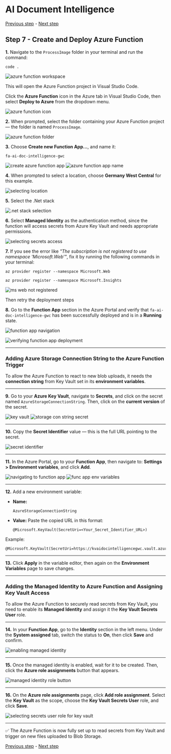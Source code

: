 # AI Document Intelligence

[Previous step](../step-06/README.md) - [Next step](../step-08/README.md)

## Step 7 - Create and Deploy Azure Function

**1.** Navigate to the `ProcessImage` folder in your terminal and run the command:

```
code .
```

![azure function workspace](sshot-7-1.png)

This will open the Azure Function project in Visual Studio Code.


Click the **Azure Function** icon in the Azure tab in Visual Studio Code, then select **Deploy to Azure** from the dropdown menu.

![azure function icon](sshot-7-2.png)

**2.** When prompted, select the folder containing your Azure Function project — the folder is named `ProcessImage`.

![azure function folder](sshot-7-3.png)

**3.** Choose **Create new Function App...**, and name it:

```
fa-ai-doc-intelligence-gwc
```

![create azure function app](sshot-7-4.png)
![azure function app name](sshot-7-5.png)

**4.** When prompted to select a location, choose **Germany West Central** for this example.

![selecting location](sshot-7-6.png)

**5.** Select the .Net stack

![.net stack selection](sshot-7-7.png)

**6.** Select **Managed Identity** as the authentication method, since the function will access secrets from Azure Key Vault and needs appropriate permissions.

![selecting secrets access](sshot-7-8.png)

**7.** If you see the error like *"The subscription is not registered to use namespace 'Microsoft.Web'"*, fix it by running the following commands in your terminal:

```
az provider register --namespace Microsoft.Web

az provider register --namespace Microsoft.Insights
```

![ms web not registered](sshot-7-9.png)

Then retry the deployment steps

**8.** Go to the **Function App** section in the Azure Portal and verify that `fa-ai-doc-intelligence-gwc` has been successfully deployed and is in a **Running** state.

![function app navigation](sshot-7-10.png)

![verifying function app deployment](sshot-7-11.png)

---

### Adding Azure Storage Connection String to the Azure Function Trigger

To allow the Azure Function to react to new blob uploads, it needs the **connection string** from Key Vault set in its **environment variables**.

---

**9.** Go to your **Azure Key Vault**, navigate to **Secrets**, and click on the secret named `AzureStorageConnectionString`.
Then, click on the **current version** of the secret.

![key vault](sshot-7-12.png)
![storage con string secret](sshot-7-13.png)

---

**10.** Copy the **Secret Identifier** value — this is the full URL pointing to the secret.

![secret identifier](sshot-7-14.png)

---

**11.** In the Azure Portal, go to your **Function App**, then navigate to:
**Settings > Environment variables**, and click **Add**.

![navigating to function app](sshot-7-15.png)
![func app env variables](sshot-7-16.png)

---

**12.** Add a new environment variable:

* **Name:**

  ```
  AzureStorageConnectionString
  ```
* **Value:**
  Paste the copied URL in this format:

  ```
  @Microsoft.KeyVault(SecretUri=<Your_Secret_Identifier_URL>)
  ```

Example:

```
@Microsoft.KeyVault(SecretUri=https://kvaidocintelligencegwc.vault.azure.net/secrets/AzureStorageConnectionString/12345678912345678962321b4195edac)
```

---

**13.** Click **Apply** in the variable editor, then again on the **Environment Variables** page to save changes.

---

### Adding the Managed Identity to Azure Function and Assigning Key Vault Access

To allow the Azure Function to securely read secrets from Key Vault, you need to enable its **Managed Identity** and assign it the **Key Vault Secrets User** role.

---

**14.** In your **Function App**, go to the **Identity** section in the left menu.
Under the **System assigned** tab, switch the status to **On**, then click **Save** and confirm.

![enabling managed identity](sshot-7-17.png)

---

**15.** Once the managed identity is enabled, wait for it to be created.
Then, click the **Azure role assignments** button that appears.

![managed identity role button](sshot-7-18.png)

---

**16.** On the **Azure role assignments** page, click **Add role assignment**.
Select the **Key Vault** as the scope, choose the **Key Vault Secrets User** role, and click **Save**.

![selecting secrets user role for key vault](sshot-7-19.png)

---

✅ The Azure Function is now fully set up to read secrets from Key Vault and trigger on new files uploaded to Blob Storage.

[Previous step](../step-06/README.md) - [Next step](../step-08/README.md)